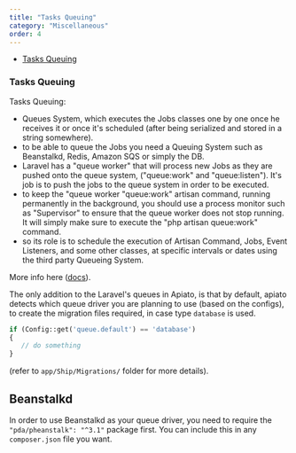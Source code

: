 ```yaml
---
title: "Tasks Queuing"
category: "Miscellaneous"
order: 4
---
```


- [Tasks Queuing](#Tasks-Queuing)

<a name="Tasks-Queuing"></a>
### Tasks Queuing

Tasks Queuing: 

* Queues System, which executes the Jobs classes one by one once he receives it or once it's scheduled (after being 
serialized and stored in a string somewhere). 
* to be able to queue the Jobs you need a Queuing System such as Beanstalkd, Redis, Amazon SQS or simply the DB.
* Laravel has a "queue worker" that will process new Jobs as they are pushed onto the queue system, ("queue:work" and 
"queue:listen"). It's job is to push the jobs to the queue system in order to be executed.
* to keep the "queue worker "queue:work" artisan command, running permanently in the background, you should use a 
process monitor such as "Supervisor" to ensure that the queue worker does not stop running. It will simply make sure 
to execute the "php artisan queue:work" command.
* so its role is to schedule the execution of Artisan Command, Jobs, Event Listeners, and some other classes, at 
specific intervals or dates using the third party Queueing System.
 
More info here ([docs](https://laravel.com/docs/queues)).

The only addition to the Laravel's queues in Apiato, is that by default, apiato detects which queue driver you are 
planning to use (based on the configs), to create the migration files required, in case type `database` is used.

```php
if (Config::get('queue.default') == 'database')
{
   // do something
}
```

(refer to `app/Ship/Migrations/` folder for more details).

## Beanstalkd

In order to use Beanstalkd as your queue driver, you need to require the `"pda/pheanstalk": "^3.1"` package first. You 
can include this in any `composer.json` file you want.
